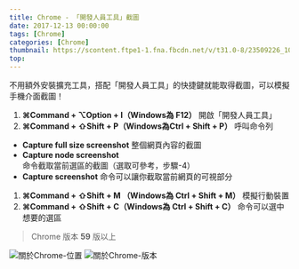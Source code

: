 ```yaml
---
title: Chrome - 「開發人員工具」截圖
date: 2017-12-13 00:00:00
tags: [Chrome]
categories: [Chrome]
thumbnail: https://scontent.ftpe1-1.fna.fbcdn.net/v/t31.0-8/23509226_10208213116565139_5275308951492005584_o.jpg?oh=fc9578b4f62e1d54d2f0cd30bcbddd01&oe=5A9FFD45
top:
---
```

不用額外安裝擴充工具，搭配「開發人員工具」的快捷鍵就能取得截圖，可以模擬手機介面截圖！

1. **⌘Command + ⌥Option + I（Windows為 F12）** 開啟「開發人員工具」
1. **⌘Command + ⇧Shift + P（Windows為Ctrl + Shift + P）** 呼叫命令列
  * **Capture full size screenshot** 整個網頁內容的截圖
  * **Capture node screenshot** 命令截取當前選區的截圖（選取可參考，步驟-4）
  * **Capture screenshot** 命令可以讓你截取當前網頁的可視部分
1. **⌘Command + ⇧Shift + M （Windows為 Ctrl + Shift + M）** 模擬行動裝置
1. **⌘Command + ⇧Shift + C（Windows為 Ctrl + Shift + C）** 命令可以選中想要的選區

> Chrome 版本 **59** 版以上

![關於Chrome-位置](https://scontent.ftpe1-2.fna.fbcdn.net/v/t1.0-9/25289666_10208369238148081_5638700208104320855_n.jpg?oh=27922dba8f86ba4ff1a6175042c143e1&oe=5ABFAAF1)
![關於Chrome-版本](https://scontent.ftpe1-2.fna.fbcdn.net/v/t1.0-9/25157945_10208369238108080_6789592731996639770_n.jpg?oh=52d50f73b6b32d22adf9787552379e9a&oe=5AC66BD9)